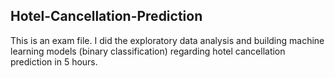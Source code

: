 ## Hotel-Cancellation-Prediction

This is an exam file. I did the exploratory data analysis and building machine learning models (binary classification) regarding hotel cancellation prediction in 5 hours.
